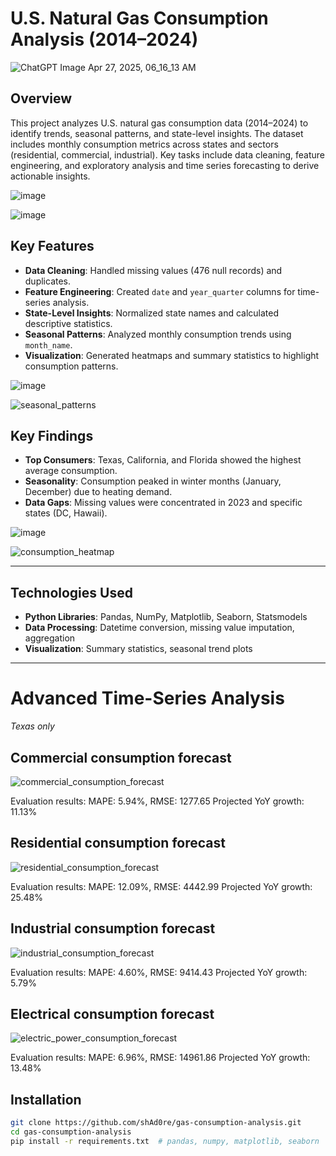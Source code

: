 # U.S. Natural Gas Consumption Analysis (2014–2024)

![ChatGPT Image Apr 27, 2025, 06_16_13 AM](https://github.com/user-attachments/assets/bc7f7153-cb2d-41dd-afa6-e648781cc0d6)

## Overview
This project analyzes U.S. natural gas consumption data (2014–2024) to identify trends, seasonal patterns, and state-level insights. The dataset includes monthly consumption metrics across states and sectors (residential, commercial, industrial). Key tasks include data cleaning, feature engineering, and exploratory analysis and time series forecasting to derive actionable insights.


![image](https://github.com/user-attachments/assets/5f7d9bbe-5175-4c7f-a514-56aea4cae336)

![image](https://github.com/user-attachments/assets/513fa84d-0f71-4f61-932b-0947d751f10a)


## Key Features
- **Data Cleaning**: Handled missing values (476 null records) and duplicates.
- **Feature Engineering**: Created `date` and `year_quarter` columns for time-series analysis.
- **State-Level Insights**: Normalized state names and calculated descriptive statistics.
- **Seasonal Patterns**: Analyzed monthly consumption trends using `month_name`.
- **Visualization**: Generated heatmaps and summary statistics to highlight consumption patterns.

![image](https://github.com/user-attachments/assets/ab0332fb-9dcc-44d4-8c8f-bce141d4a991)


![seasonal_patterns](https://github.com/user-attachments/assets/3e32c4c7-a736-42ad-a532-1011711a22fd)


## Key Findings
- **Top Consumers**: Texas, California, and Florida showed the highest average consumption.
- **Seasonality**: Consumption peaked in winter months (January, December) due to heating demand.
- **Data Gaps**: Missing values were concentrated in 2023 and specific states (DC, Hawaii).

![image](https://github.com/user-attachments/assets/ef825807-2bbb-4172-b42d-c2418f6e8648)

![consumption_heatmap](https://github.com/user-attachments/assets/d4c24a15-0043-4883-82f8-680b7d3a863a)


---

## Technologies Used
- **Python Libraries**: Pandas, NumPy, Matplotlib, Seaborn, Statsmodels
- **Data Processing**: Datetime conversion, missing value imputation, aggregation
- **Visualization**: Summary statistics, seasonal trend plots

---

# Advanced Time-Series Analysis
*Texas only*

## Commercial consumption forecast

![commercial_consumption_forecast](https://github.com/user-attachments/assets/7acaa358-0af4-4df6-b8cc-35bde78f953e)

Evaluation results: MAPE: 5.94%, RMSE: 1277.65
Projected YoY growth: 11.13%

## Residential consumption forecast

![residential_consumption_forecast](https://github.com/user-attachments/assets/1488ea1d-28a3-4d40-94a9-1bc2a9c73ca0)

Evaluation results: MAPE: 12.09%, RMSE: 4442.99
Projected YoY growth: 25.48%

## Industrial consumption forecast

![industrial_consumption_forecast](https://github.com/user-attachments/assets/66001401-e97e-4a2f-a90f-4c237ea016dd)

Evaluation results: MAPE: 4.60%, RMSE: 9414.43
Projected YoY growth: 5.79%

## Electrical consumption forecast

![electric_power_consumption_forecast](https://github.com/user-attachments/assets/8115ff70-d092-4d14-86ed-4b4a43f9a3c9)

Evaluation results: MAPE: 6.96%, RMSE: 14961.86
Projected YoY growth: 13.48%


## Installation
```bash
git clone https://github.com/shAd0re/gas-consumption-analysis.git
cd gas-consumption-analysis
pip install -r requirements.txt  # pandas, numpy, matplotlib, seaborn
